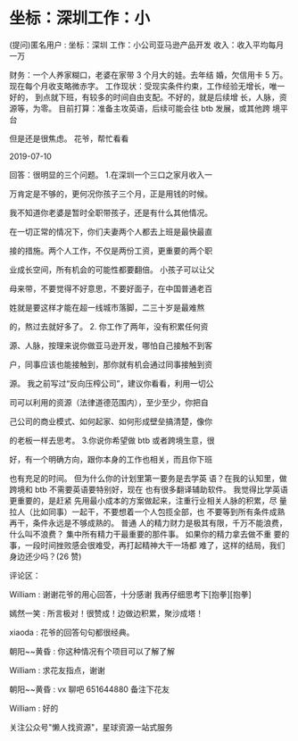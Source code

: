 # 坐标：深圳工作：小

(提问)匿名用户 : 坐标：深圳 工作：小公司亚马逊产品开发 收入：收入平均每月一万

财务：一个人养家糊口，老婆在家带 3 个月大的娃。去年结 婚，欠信用卡 5 万。现在每个月收支略微赤字。 工作现状：受现实条件约束，工作经验无增长，唯一好的， 到点就下班，有较多的时间自由支配。不好的，就是后续增 长，人脉，资源等，为零。 目前打算：准备主攻英语，后续可能会往 btb 发展，或其他跨 境平台

但是还是很焦虑。 花爷，帮忙看看

2019-07-10

回答：很明显的三个问题。 1.在深圳一个三口之家月收入一

万肯定是不够的，更何况你孩子三个月，正是用钱的时候。

我不知道你老婆是暂时全职带孩子，还是有什么其他情况。

在一切正常的情况下，你们夫妻两个人都去上班是最快最直

接的措施。两个人工作，不仅是两份工资，更重要的两个职

业成长空间，所有机会的可能性都要翻倍。 小孩子可以让父

母来带，不要觉得不好意思，不要好面子，在中国普通老百

姓就是要这样才能在超一线城市落脚，二三十岁是最难熬

的，熬过去就好多了。 2\. 你工作了两年，没有积累任何资

源、人脉，按理来说你做亚马逊开发，哪怕自己接触不到客

户，同事应该也能接触到，那你就有机会通过同事接触到资

源。 我之前写过“反向压榨公司”，建议你看看，利用一切公

司可以利用的资源（法律道德范围内），至少至少，你把自

己公司的商业模式、如何起家、如何形成壁垒搞清楚，像你

的老板一样去思考。 3.你说你希望做 btb 或者跨境生意，很

好，有一个明确方向，跟你本身的工作也相关，而且你下班

也有充足的时间。 但为什么你的计划里第一要务是去学英 语？在我的认知里，做跨境和 btb 不需要英语要特别好，现在 也有很多翻译辅助软件。 我觉得比学英语更重要的，是赶紧 先用最小成本的方案做起来，注重行业相关人脉的积累，尽 量拉人（比如同事）一起干，不要想着一个人包揽全部，也 不要等到所有条件成熟再干，条件永远是不够成熟的。 普通 人的精力财力是极其有限，千万不能浪费，什么叫不浪费？ 集中所有精力干最重要的那件事。 如果你的精力拿去做不重 要的事，一段时间挫败感会很难受，再打起精神大干一场都 难了，这样的结局，我们身边还少吗？(26 赞)

评论区：

William : 谢谢花爷的用心回答，十分感谢 我再仔细思考下[抱拳][抱拳]

嫣然一笑 : 所言极对！很赞成！边做边积累，聚沙成塔！

xiaoda : 花爷的回答句句都很经典。

朝阳~~黄昏 : 你这种情况有个项目可以了解了解

William : 求花友指点，谢谢

朝阳~~黄昏 : vx 聊吧 651644880 备注下花友

William : 好的

关注公众号"懒人找资源"，星球资源一站式服务